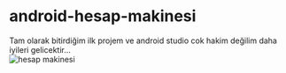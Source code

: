 # android-hesap-makinesi
Tam olarak bitirdiğim ilk projem ve android studio cok hakim değilim daha iyileri gelicektir... <br>
![hesap makinesi](https://user-images.githubusercontent.com/54667635/226410513-72c6b04d-6ba2-4a83-999d-7ec3421dfab9.PNG)
